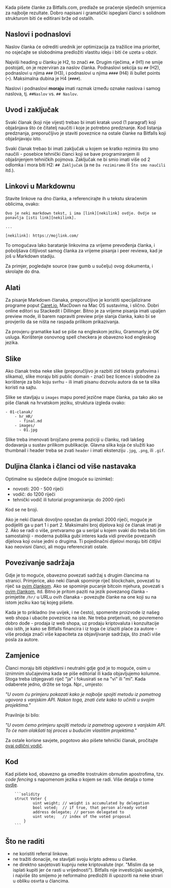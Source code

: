 Kada pišete članke za Bitfalls.com, predlaže se praćenje sljedećih smjernica za najbolje rezultate. Dobro napisani i gramatički ispeglani članci s solidnom strukturom biti će editirani brže od ostalih.

## Naslovi i podnaslovi

Naslov članka će odrediti urednik jer optimizacija za tražilice ima prioritet, no osjećajte se slobodnima predložiti vlastitu ideju i biti će uzeta u obzir.

Najviši heading u članku je H2, to znači `##`. Drugim riječima, `#` (H1) ne smije postojati, on je rezerviran za naslov članka. Podnaslovi sekcija su `##` (H2), podnaslovi u njima `###` (H3), i podnaslovi u njima `####` (H4) ili bullet points (`•`). Maksimalna dubina je H4 (`####`).

Naslovi i podnaslovi **moraju** imati razmak između oznake naslova i samog naslova, tj. `##Naslov` vs. `## Naslov`.

## Uvod i zaključak

Svaki članak (koji nije vijest) trebao bi imati kratak uvod (1 paragraf) koji objašnjava što će čitatelj naučiti i koje je potrebno predznanje. Kod listanja predznanja, preporučljivo je staviti poveznice na ostale članke na Bitfalls koji objašnjavaju isto.

Svaki članak trebao bi imati zaključak u kojem se kratko rezimira što smo naučili - posebice tehnički članci koji se bave programiranjem ili objašnjenjem tehničkih pojmova. Zaključak ne bi smio imati više od 2 odlomka i mora biti H2: `## Zaključak` (a ne `Da rezimiramo` ili `Što smo naučili` itd.).

## Linkovi u Markdownu

Stavite linkove na dno članka, a referencirajte ih u tekstu skraćenim oblicima, ovako:

```
Ovo je neki markdown tekst, i ima [link][nekilink] ovdje. Ovdje se ponavlja [isti link][nekilink].

...

[nekilink]: https://mojlink.com/
```

To omogućava lako baratanje linkovima za vrijeme prevođenja članka, i poboljšava čitljivost samog članka za vrijeme pisanja i peer reviewa, kad je još u Markdown stadiju.

Za primjer, pogledajte source (raw gumb u sučelju) ovog dokumenta, i skrolajte do dna.
  
## Alati

Za pisanje Markdown članaka, preporučljivo je koristiti specijalizirane programe poput [Caret.io][caret], MacDown na Mac OS sustavima, i slično. Dobri online editori su Stackedit i Dillinger. Bitno je za vrijeme pisanja imati upaljen preview mode, ili barem napraviti preview prije slanja članka, kako bi se provjerilo da se ništa ne raspada prilikom prikazivanja.

Za provjeru gramatike kad se piše na engleskom jeziku, Grammarly je OK usluga. Korištenje osnovnog spell checkera je obavezno kod engleskog jezika.

## Slike

Ako članak treba neke slike (preporučljivo je razbiti zid teksta grafovima i slikama), slike moraju biti public domain - znači bez licence i slobodne za korištenje za bilo koju svrhu - ili imati pisanu dozvolu autora da se ta slika koristi na sajtu.

Slike se stavljaju u `images` mapu pored jezične mape članka, pa tako ako se piše članak na hrvatskom jeziku, struktura izgleda ovako:

    - 01-clanak/
        - hr_HR/
          - final.md
        - images/
          - 01.jpg
          
Slike treba imenovati brojčano prema poziciji u članku, radi lakšeg dodavanja u sustav prilikom publikacije. Glavna slika koja će služiti kao thumbnail i header treba se zvati `header` i imati ekstenziju `.jpg`, `.png`, ili `.gif`.

## Duljina članka i članci od više nastavaka

Optimalne su sljedeće duljine (moguće su iznimke):

- novosti: 200 - 500 riječi
- vodič: do 1200 riječi
- tehnički vodič ili tutorial programiranja: do 2000 riječi

Kod se ne broji.

Ako je neki članak dovoljno opsežan da prelazi 2000 riječi, moguće je podijeliti ga u part 1 i part 2. Maksimalni broj dijelova koji će članak imati je 2. Ako se radi o više, pretvaramo ga u serijal u kojem svaki dio treba biti čim samostalniji - moderna publika gubi interes kada vidi previše povezanih dijelova koji ovise jedni o drugima. Ti pojedinačni dijelovi moraju biti čitljivi kao neovisni članci, ali mogu referencirati ostale.

## Povezivanje sadržaja

Gdje je to moguće, obavezno povezati sadržaj s drugim člancima na stranici. Primjerice, ako neki članak spominje riječ blockchain, povezati tu riječ sa [ovim člankom][blockchain]. Ako se spominje pucanje bitcoin mjehura, povezati s [ovim člankom][bubble], itd. Bitno je pritom paziti na jezik povezanog članka - primjetite `/hr/` u URLu ovih članaka - povezujte članke na one koji su na istom jeziku kao taj kojeg pišete.

Kada je to prikladno (ne uvijek, i ne često), spomenite proizvode iz našeg web shopa i ubacite poveznice na iste. Ne treba pretjerivati, no povremeno dobro dođe - prodaja iz web shopa, uz prodaju kriptovaluta i konzultacije oko istih, je kako se Bitfalls financira i iz toga će izlaziti plaće za autore - više prodaja znači više kapaciteta za objavljivanje sadržaja, što znači više posla za autore.

## Zamjenice

Članci moraju biti objektivni i neutralni gdje god je to moguće, osim u iznimnim slučajevima kada se piše editorial ili kada objavljujemo kolumne. Stoga treba izbjegavati riječ "ja" i fokusirati se na "vi" ili "mi". Kada odaberete jedno, držite se toga. Npr., umjesto:

_"U ovom ću primjeru pokazati kako je najbolje spojiti metodu iz pametnog ugovora s vanjskim API. Nakon toga, znati ćete kako to učiniti u svojim projektima."_

Pravilnije bi bilo:

_"U ovom ćemo primjeru spojiti metodu iz pametnog ugovora s vanjskim API. To će nam olakšati taj proces u budućim vlastitim projektima."_

Za ostale korisne savjete, pogotovo ako pišete tehnički članak, pročitajte [ovaj odlični vodič][guide].

## Kod

Kad pišete kod, obavezno ga omeđite trostrukim obrnutim apostrofima, tzv. _code fencing_ s napomenom jezika o kojem se radi. Više detalja o tome [ovdje][codefence].

        ```solidity
        struct Voter {
                uint weight; // weight is accumulated by delegation
                bool voted;  // if true, that person already voted
                address delegate; // person delegated to
                uint vote;   // index of the voted proposal
            }
        ```
   
## Što ne raditi

- ne koristiti referral linkove.
- ne tražiti donacije, ne stavljati svoju kripto adresu u članke.
- ne direktno savjetovati kupnju neke kriptovalute (npr. "Mislim da se isplati kupiti jer će rasti u vrijednosti"). Bitfalls nije investicijski savjetnik, i najviše što smijemo je neformalno predložiti ili upozoriti na neke stvari u obliku osvrta u člancima.
        
[caret]: https://caret.io
[blockchain]: https://bitfalls.com/hr/2017/08/20/blockchain-explained-blockchain-works/
[bubble]: https://bitfalls.com/hr/2017/09/06/bitcoin-bubble/
[guide]: https://www.impressivewebs.com/how-to-write-great-web-development-articles-tutorials/
[codefence]: https://help.github.com/articles/creating-and-highlighting-code-blocks/